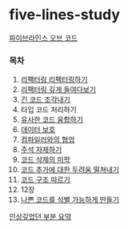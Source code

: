 # five-lines-study

[파이브라인스 오브 코드](https://product.kyobobook.co.kr/detail/S000200661796)

### 목차

1. [리팩터링 리팩터링하기](./summary/1.md)
2. [리팩터링 깊게 들여다보기](./summary/2.md)
3. [긴 코드 조각내기](./summary/3.md)
4. 타입 코드 처리하기
5. [유사한 코드 융합하기](./summary/5.md)
6. [데이터 보호](./summary/6.md)
7. [컴파일러와의 협업](./summary/7.md)
8. [주석 자제하기](./summary/8.md)
9. [코드 삭제의 미학](./summary/9.md)
10. [코드 추가에 대한 두려움 떨쳐내기](./summary/10.md)
11. [코드 구조 따르기](./summary/11.md)
12. 12장
13. [나쁜 코드를 식별 가능하게 만들기](./summary/13.md)

[인상깊었던 부분 요약](./summary/summary.md)
